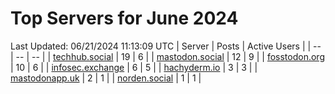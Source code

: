 # Top Servers for June 2024
Last Updated: 06/21/2024 11:13:09 UTC
| Server | Posts | Active Users |
| -- | -- | -- |
| [techhub.social](https://techhub.social/tags/PowerShell) | 19 | 6 |
| [mastodon.social](https://mastodon.social/tags/PowerShell) | 12 | 9 |
| [fosstodon.org](https://fosstodon.org/tags/PowerShell) | 10 | 6 |
| [infosec.exchange](https://infosec.exchange/tags/PowerShell) | 6 | 5 |
| [hachyderm.io](https://hachyderm.io/tags/PowerShell) | 3 | 3 |
| [mastodonapp.uk](https://mastodonapp.uk/tags/PowerShell) | 2 | 1 |
| [norden.social](https://norden.social/tags/PowerShell) | 1 | 1 |
